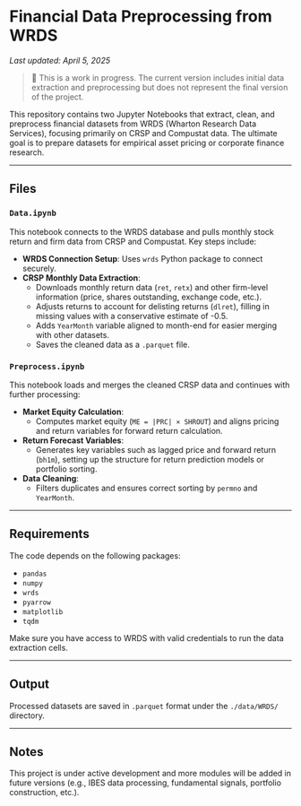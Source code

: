 # Financial Data Preprocessing from WRDS

_Last updated: April 5, 2025_

> 🚧 This is a work in progress. The current version includes initial data extraction and preprocessing but does not represent the final version of the project.

This repository contains two Jupyter Notebooks that extract, clean, and preprocess financial datasets from WRDS (Wharton Research Data Services), focusing primarily on CRSP and Compustat data. The ultimate goal is to prepare datasets for empirical asset pricing or corporate finance research.

---

## Files

### `Data.ipynb`

This notebook connects to the WRDS database and pulls monthly stock return and firm data from CRSP and Compustat. Key steps include:

- **WRDS Connection Setup**: Uses `wrds` Python package to connect securely.
- **CRSP Monthly Data Extraction**: 
  - Downloads monthly return data (`ret`, `retx`) and other firm-level information (price, shares outstanding, exchange code, etc.).
  - Adjusts returns to account for delisting returns (`dlret`), filling in missing values with a conservative estimate of -0.5.
  - Adds `YearMonth` variable aligned to month-end for easier merging with other datasets.
  - Saves the cleaned data as a `.parquet` file.

### `Preprocess.ipynb`

This notebook loads and merges the cleaned CRSP data and continues with further processing:

- **Market Equity Calculation**:
  - Computes market equity (`ME = |PRC| × SHROUT`) and aligns pricing and return variables for forward return calculation.
- **Return Forecast Variables**:
  - Generates key variables such as lagged price and forward return (`bh1m`), setting up the structure for return prediction models or portfolio sorting.
- **Data Cleaning**:
  - Filters duplicates and ensures correct sorting by `permno` and `YearMonth`.

---

## Requirements

The code depends on the following packages:

- `pandas`
- `numpy`
- `wrds`
- `pyarrow`
- `matplotlib`
- `tqdm`

Make sure you have access to WRDS with valid credentials to run the data extraction cells.

---

## Output

Processed datasets are saved in `.parquet` format under the `./data/WRDS/` directory.

---

## Notes

This project is under active development and more modules will be added in future versions (e.g., IBES data processing, fundamental signals, portfolio construction, etc.).
